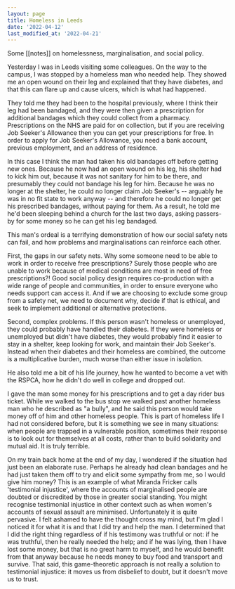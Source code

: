 ```yaml
---
layout: page
title: Homeless in Leeds
date: '2022-04-12'
last_modified_at: '2022-04-21'
---
```


Some [[notes]] on homelessness, marginalisation, and social policy.

Yesterday I was in Leeds visiting some colleagues. On the way to the campus, I was stopped by a homeless man who needed help. They showed me an open wound on their leg and explained that they have diabetes, and that this can flare up and cause ulcers, which is what had happened.

They told me they had been to the hospital previously, where I think their leg had been bandaged, and they were then given a prescription for additional bandages which they could collect from a pharmacy. Prescriptions on the NHS are paid for on collection, but if you are receiving Job Seeker's Allowance then you can get your prescriptions for free. In order to apply for Job Seeker's Allowance, you need a bank account, previous employment, and an address of residence.

In this case I think the man had taken his old bandages off before getting new ones. Because he now had an open wound on his leg, his shelter had to kick him out, because it was not sanitary for him to be there, and presumably they could not bandage his leg for him. Because he was no longer at the shelter, he could no longer claim Job Seeker's -- arguably he was in no fit state to work anyway -- and therefore he could no longer get his prescribed bandages, without paying for them. As a result, he told me he'd been sleeping behind a church for the last two days, asking passers-by for some money so he can get his leg bandaged.

This man's ordeal is a terrifying demonstration of how our social safety nets can fail, and how problems and marginalisations can reinforce each other.

First, the gaps in our safety nets. Why some someone need to be able to work in order to receive free prescriptions? Surely those people who are unable to work because of medical conditions are most in need of free prescriptions?! Good social policy design requires co-production with a wide range of people and communities, in order to ensure everyone who needs support can access it. And if we are choosing to exclude some group from a safety net, we need to document why, decide if that is ethical, and seek to implement additional or alternative protections.

Second, complex problems. If this person wasn't homeless or unemployed, they could probably have handled their diabetes. If they were homeless or unemployed but didn't have diabetes, they would probably find it easier to stay in a shelter, keep looking for work, and maintain their Job Seeker's. Instead when their diabetes and their homeless are combined, the outcome is a multiplicative burden, much worse than either issue in isolation.

He also told me a bit of his life journey, how he wanted to become a vet with the RSPCA, how he didn't do well in college and dropped out.

I gave the man some money for his prescriptions and to get a day rider bus ticket. While we walked to the bus stop we walked past another homeless man who he described as "a bully", and he said this person would take money off of him and other homeless people. This is part of homeless life I had not considered before, but it is something we see in many situations: when people are trapped in a vulnerable position, sometimes their response is to look out for themselves at all costs, rather than to build solidarity and mutual aid. It is truly terrible.

On my train back home at the end of my day, I wondered if the situation had just been an elaborate ruse. Perhaps he already had clean bandages and he had just taken them off to try and elicit some sympathy from me, so I would give him money? This is an example of what Miranda Fricker calls 'testimonial injustice', where the accounts of marginalised people are doubted or discredited by those in greater social standing. You might recognise testimonial injustice in other context such as when women's accounts of sexual assault are minimised. Unfortunately it is quite pervasive. I felt ashamed to have the thought cross my mind, but I'm glad I noticed it for what it is and that I did try and help the man. I determined that I did the right thing regardless of if his testimony was truthful or not: if he was truthful, then he really needed the help; and if he was lying, then I have lost some money, but that is no great harm to myself, and he would benefit from that anyway because he needs money to buy food and transport and survive. That said, this game-theoretic approach is not really a solution to testimonial injustice: it moves us from disbelief to doubt, but it doesn't move us to trust.
